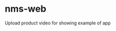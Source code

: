 #  nms-web

Upload product video for showing example of app

<!-- Failed to upload "mxFCFbiElBkWG30_Sung Jinwoo Solo Leveling_1_174240.mp4" -->
